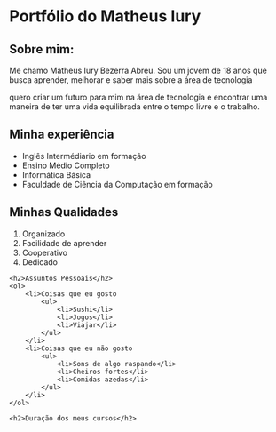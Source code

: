 <!DOCTYPE html>
<html lang="pt-br">
<head>
    <meta charset="UTF-8">
    <meta name="viewport" content="width=device-width, initial-scale=1.0">
    <title>Portfólio</title>
</head>
<body>
    <h1>Portfólio do Matheus Iury</h1>
    <h2>Sobre mim:</h2>
    <p>Me chamo Matheus Iury Bezerra Abreu. Sou um jovem de 18 anos que busca aprender, melhorar e saber mais sobre a área de tecnologia</p>
    <p>quero criar um futuro para mim na área de tecnologia e encontrar uma maneira de ter uma vida equilibrada entre o tempo livre e o trabalho.</p>
    
<h2>Minha experiência</h2>
<ul>
<li>Inglês Intermédiario em formação</li>
<li>Ensino Médio Completo</li>
<li>Informática Básica</li>
<li>Faculdade de Ciência da Computação em formação</li>
</ul>

 <h2>Minhas Qualidades</h2>
    <ol>
        <li>Organizado</li>
        <li>Facilidade de aprender</li>
        <li>Cooperativo</li>
        <li>Dedicado</li>
    </ol>

    <h2>Assuntos Pessoais</h2>
    <ol>
        <li>Coisas que eu gosto
            <ul>
                <li>Sushi</li>
                <li>Jogos</li>
                <li>Viajar</li>
            </ul>
        </li>
        <li>Coisas que eu não gosto
            <ul>
                <li>Sons de algo raspando</li>
                <li>Cheiros fortes</li>
                <li>Comidas azedas</li>
            </ul>
        </li>
    </ol>
    
    <h2>Duração dos meus cursos</h2>
</body>
</html>


